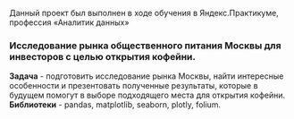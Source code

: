 Данный проект был выполнен в ходе обучения в Яндекс.Практикуме, профессия «Аналитик данных»
### Исследование рынка общественного питания Москвы для инвесторов с целью открытия кофейни.
  
**Задача** - подготовить исследование рынка Москвы, найти интересные особенности и презентовать полученные результаты, которые в будущем помогут в выборе подходящего места для открытия кофейни.
**Библиотеки** - pandas, matplotlib, seaborn, plotly, folium.

